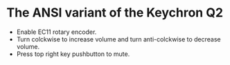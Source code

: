 # The ANSI variant of the Keychron Q2

- Enable EC11 rotary encoder.
- Turn colckwise to increase volume and turn anti-colckwise to decrease volume.
- Press top right key pushbutton to mute.
